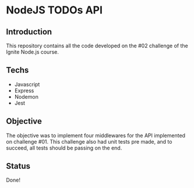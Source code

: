 # NodeJS TODOs API

## Introduction
This repository contains all the code developed on the #02 challenge of the Ignite Node.js course.

## Techs
- Javascript
- Express
- Nodemon
- Jest

## Objective
The objective was to implement four middlewares for the API implemented on challenge #01. This challenge also had unit tests pre made, and to succeed, all tests should be passing on the end.

## Status
Done!